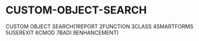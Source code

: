 # CUSTOM-OBJECT-SEARCH
CUSTOM OBJECT SEARCH(1REPORT 2FUNCTION 3CLASS 4SMARTFORMS 5USEREXIT 6CMOD 7BADI 8ENHANCEMENT)
